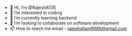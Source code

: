- 👋 Hi, I’m @RajeshA135
- 👀 I’m interested in coding
- 🌱 I’m currently learning backend
- 💞️ I’m looking to collaborate on software development
- 📫 How to reach me email - rajeshallam9966@gmail.com

<!---
RajeshA135/RajeshA135 is a ✨ special ✨ repository because its `README.md` (this file) appears on your GitHub profile.
You can click the Preview link to take a look at your changes.
--->
